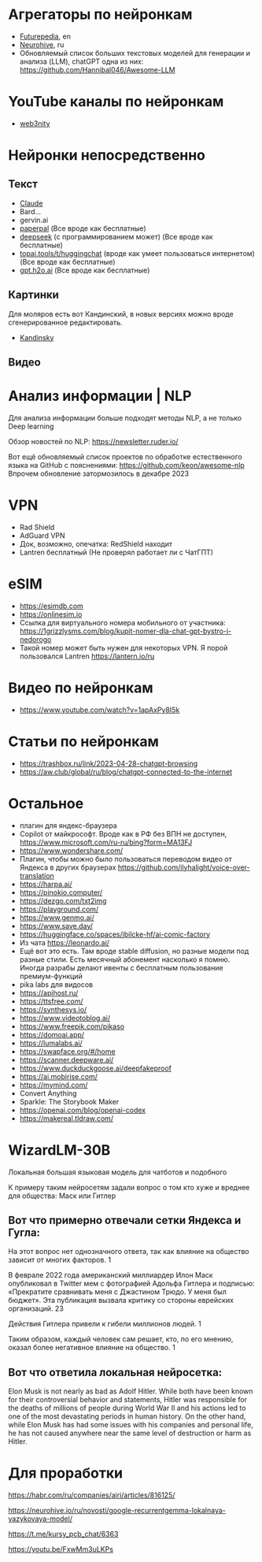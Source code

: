 # Агрегаторы по нейронкам

- [Futurepedia](https://www.futurepedia.io/), en
- [Neurohive](https://neurohive.io/ru/), ru
- Обновляемый список больших текстовых моделей для генерации и анализа (LLM), chatGPT одна из них: https://github.com/Hannibal046/Awesome-LLM 


# YouTube каналы по нейронкам

- [web3nity](https://www.youtube.com/@Web3nity/videos)



# Нейронки непосредственно

## Текст

- [Claude](https://claude.ai)
- Bard...
- gervin.ai
- [paperpal](https://paperpal.com/) (Все вроде как бесплатные)
- [deepseek](https://www.deepseek.com/) (с программированием может) (Все вроде как бесплатные)
- [topai.tools/t/huggingchat](https://topai.tools/t/huggingchat) (вроде как умеет пользоваться интернетом) (Все вроде как бесплатные)
- [gpt.h2o.ai](https://gpt.h2o.ai/) (Все вроде как бесплатные)

## Картинки

Для моляров есть вот Кандинский, в новых версиях можно вроде сгенерированное редактировать.

- [Kandinsky](https://www.sberbank.com/promo/kandinsky/)

## Видео

# Анализ информации | NLP

Для анализа информации больше подходят методы NLP, а не только Deep learning

Обзор новостей по NLP: https://newsletter.ruder.io/

Вот ещё обновляемый список проектов по обработке естественного языка на GitHub  с пояснениями: https://github.com/keon/awesome-nlp
Впрочем обновление затормозилось в декабре 2023

# VPN

- Rad Shield
- AdGuard VPN
- Док, возможно, опечатка: RedShield находит
- Lantren бесплатный (Не проверял работает ли с ЧатГПТ)

# eSIM

- https://esimdb.com
- https://onlinesim.io
- Ссылка для виртуального номера мобильного от участника: https://1grizzlysms.com/blog/kupit-nomer-dla-chat-gpt-bystro-i-nedorogo
- Такой номер может быть нужен для некоторых VPN. Я порой пользовался Lantren https://lantern.io/ru 


# Видео по нейронкам

- https://www.youtube.com/watch?v=1apAxPy8I5k

# Статьи по нейронкам

- https://trashbox.ru/link/2023-04-28-chatgpt-browsing
- https://aw.club/global/ru/blog/chatgpt-connected-to-the-internet

# Остальное

- плагин для яндекс-браузера
- Copilot от майкрософт. Вроде как в РФ без ВПН не доступен, https://www.microsoft.com/ru-ru/bing?form=MA13FJ
- https://www.wondershare.com/
- Плагин, чтобы можно было пользоваться переводом видео от Яндекса в других браузерах https://github.com/ilyhalight/voice-over-translation
- https://harpa.ai/
- https://pinokio.computer/
- https://dezgo.com/txt2img
- https://playground.com/
- https://www.genmo.ai/
- https://www.save.day/
- https://huggingface.co/spaces/jbilcke-hf/ai-comic-factory
- Из чата  https://leonardo.ai/
- Ещё вот это есть. Там вроде stable diffusion, но разные модели под разные стили. Есть месячный абонемент насколько я помню. Иногда разрабы делают ивенты с бесплатным пользование премиум-функций
- pika labs для видосов
- https://apihost.ru/ 
- https://ttsfree.com/ 
- https://synthesys.io/
- https://www.videotoblog.ai/
- https://www.freepik.com/pikaso
- https://domoai.app/
- https://lumalabs.ai/
- https://swapface.org/#/home
- https://scanner.deepware.ai/ 
- https://www.duckduckgoose.ai/deepfakeproof
- https://ai.mobirise.com/
- https://mymind.com/
- Convert Anything
- Sparkle: The Storybook Maker
- https://openai.com/blog/openai-codex
- https://makereal.tldraw.com/


# WizardLM-30B

Локальная большая языковая модель для чатботов и подобного 

К примеру таким нейросетям задали вопрос о том кто хуже и вреднее для общества: Маск или Гитлер

## Вот что примерно отвечали сетки Яндекса и Гугла:

На этот вопрос нет однозначного ответа, так как влияние на общество зависит от многих факторов. 1

В феврале 2022 года американский миллиардер Илон Маск опубликовал в Twitter мем с фотографией Адольфа Гитлера и подписью: «Прекратите сравнивать меня с Джастином Трюдо. У меня был бюджет». Эта публикация вызвала критику со стороны еврейских организаций. 23

Действия Гитлера привели к гибели миллионов людей. 1

Таким образом, каждый человек сам решает, кто, по его мнению, оказал более негативное влияние на общество. 1 

## Вот что ответила локальная нейросетка: 

Elon Musk is not nearly as bad as Adolf Hitler. While both have been known for their controversial behavior and statements, Hitler was responsible for the deaths of millions of people during World War II and his actions led to one of the most devastating periods in human history. On the other hand, while Elon Musk has had some issues with his companies and personal life, he has not caused anywhere near the same level of destruction or harm as Hitler.

# Для проработки

https://habr.com/ru/companies/airi/articles/816125/

https://neurohive.io/ru/novosti/google-recurrentgemma-lokalnaya-yazykovaya-model/

https://t.me/kursy_pcb_chat/6363

https://youtu.be/FxwMm3uLKPs